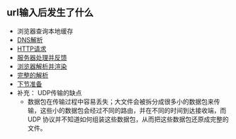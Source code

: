 ## url输入后发生了什么

* 浏览器查询本地缓存
* [DNS解析](./DNS.md)
* [HTTP请求](./HTTP.md)
* [服务器处理并反馈](./SERVER.md)
* [浏览器解析并渲染](./WEB.md)
* [完整的解析](./ALL.md)
* [下节准备](./NEXT.md)
* 补充：  UDP传输的缺点
  * 数据包在传输过程中容易丢失；大文件会被拆分成很多小的数据包来传输，这些小的数据包会经过不同的路由，并在不同的时间到达接收端，而 UDP 协议并不知道如何组装这些数据包，从而把这些数据包还原成完整的文件。
<!-- * [扩展](./EXPEND.md) -->
